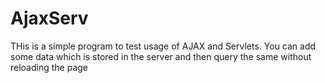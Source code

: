 AjaxServ
========
THis is a simple program to test usage of AJAX and Servlets. You can add some data which is stored in the server
and then query the same without reloading the page
